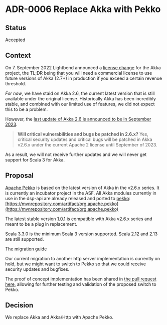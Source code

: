 # ADR-0006 Replace Akka with Pekko


## Status

Accepted

## Context

On 7. September 2022 Lightbend announced a 
[license change](https://www.lightbend.com/blog/why-we-are-changing-the-license-for-akka) for the Akka project, 
the TL;DR being that you will need a commercial license to use future versions of Akka (2.7+) in production 
if you exceed a certain revenue threshold.

*For now*, we have staid on Akka 2.6, the current latest version that is still available under the original license. 
Historically Akka has been incredibly stable, and combined with our limited use of features, 
we did not expect this to be a problem.

However, the [last update of Akka 2.6 is announced to be in September 2023](https://www.lightbend.com/akka/license-faq).

> **Will critical vulnerabilities and bugs be patched in 2.6.x?**
> Yes, critical security updates and critical bugs will be patched in Akka v2.6.x 
  under the current Apache 2 license until September of 2023.

As a result, we will not receive further updates and we will never get support for Scala 3 for Akka.

## Proposal

[Apache Pekko](https://pekko.apache.org/) is based on the latest version of Akka in the v2.6.x series. 
It is currently an incubator project in the ASF. 
All Akka modules currently in use in the dsp-api are already released and ported to 
[pekko](https://pekko.apache.org/modules.html): 
[https://mvnrepository.com/artifact/org.apache.pekko](https://mvnrepository.com/artifact/org.apache.pekko)

The latest stable version [1.0.1](https://pekko.apache.org/docs/pekko/current/release-notes/index.html#1-0-1) 
is compatible with Akka v2.6.x series and meant to be a plug in replacement.

Scala 3.3.0 is the minimum Scala 3 version supported. Scala 2.12 and 2.13 are still supported.

[The migration guide](https://pekko.apache.org/docs/pekko/current/project/migration-guides.html)

Our current migration to another http server implementation is currently on hold, 
but we might want to switch to Pekko so that we could receive security updates and bugfixes.

The proof of concept implementation has been shared in [the pull request 
here](https://github.com/dasch-swiss/dsp-api/pull/2848), 
allowing for further testing and validation of the proposed switch to Pekko.

## Decision

We replace Akka and Akka/Http with Apache Pekko.
